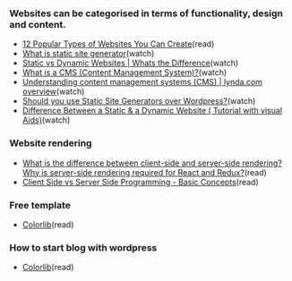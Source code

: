 ### Websites can be categorised in terms of functionality, design and content.
- [12 Popular Types of Websites You Can Create](https://www.hostgator.com/blog/popular-types-websites-create/)(read)
- [What is static site generator](https://www.youtube.com/results?search_query=static+site+generator)(watch)
- [Static vs Dynamic Websites | Whats the Difference](https://www.youtube.com/watch?v=4sP7fp3cp24)(watch)
- [What is a CMS (Content Management System)?](https://www.youtube.com/results?search_query=What+is+cms)(watch)
- [Understanding content management systems (CMS) | lynda.com overview](https://www.youtube.com/watch?v=cb8MkRr9gu0)(watch)
- [Should you use Static Site Generators over Wordpress?](https://www.youtube.com/watch?v=_NZJW7IoGR4)(watch)
- [Difference Between a Static & a Dynamic Website ( Tutorial with visual Aids)](https://www.youtube.com/watch?v=hlg6q6OFoxQ)(watch)

### Website rendering
- [What is the difference between client-side and server-side rendering? Why is server-side rendering required for React and Redux?](https://www.quora.com/What-is-the-difference-between-client-side-and-server-side-rendering-Why-is-server-side-rendering-required-for-React-and-Redux)(read)
- [Client Side vs Server Side Programming - Basic Concepts](https://www.youtube.com/watch?v=1SwWo0wHx6Q)(read)

### Free template 
- [Colorlib](https://colorlib.com/wp/)(read)


### How to start blog with wordpress
- [Colorlib](https://colorlib.com)(read)
